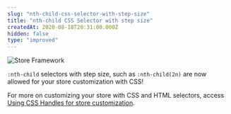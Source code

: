```yaml
---
slug: "nth-child-css-selector-with-step-size"
title: "nth-child CSS Selector with step size"
createdAt: 2020-08-18T20:31:00.000Z
hidden: false
type: "improved"
---
```


![Store Framework](https://cdn.jsdelivr.net/gh/vtexdocs/dev-portal-content@main/images/nth-child-css-selector-with-step-size-0.png)

`:nth-child` selectors with step size, such as `:nth-child(2n)` are now allowed for your store customization with CSS!

For more on customizing your store with CSS and HTML selectors, access [Using CSS Handles for store customization](https://developers.vtex.com/docs/guides/vtex-io-documentation-using-css-handles-for-store-customization#best-practices).
